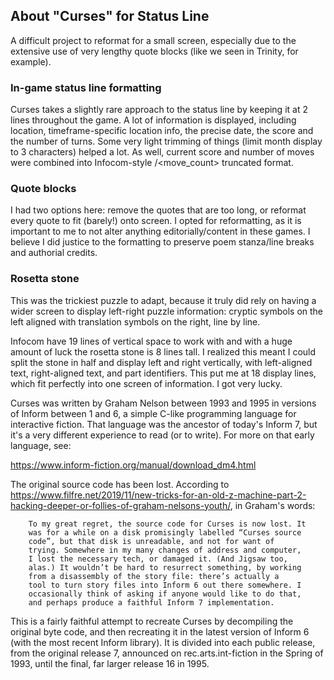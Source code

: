 ## About "Curses" for Status Line
A difficult project to reformat for a small screen, especially due to the extensive use of very lengthy quote blocks (like we seen in Trinity, for example).

### In-game status line formatting
Curses takes a slightly rare approach to the status line by keeping it at 2 lines throughout the game. A lot of information is displayed, including location, timeframe-specific location info, the precise date, the score and the number of turns. Some very light trimming of things (limit month display to 3 characters) helped a lot. As well, current score and number of moves were combined into Infocom-style <score>/<move_count> truncated format.

### Quote blocks
I had two options here: remove the quotes that are too long, or reformat every quote to fit (barely!) onto screen. I opted for reformatting, as it is important to me to not alter anything editorially/content in these games. I believe I did justice to the formatting to preserve poem stanza/line breaks and authorial credits.

### Rosetta stone
This was the trickiest puzzle to adapt, because it truly did rely on having a wider screen to display left-right puzzle information: cryptic symbols on the left aligned with translation symbols on the right, line by line.

Infocom have 19 lines of vertical space to work with and with a huge amount of luck the rosetta stone is 8 lines tall. I realized this meant I could split the stone in half and display left and right vertically, with left-aligned text, right-aligned text, and part identifiers. This put me at 18 display lines, which fit perfectly into one screen of information. I got very lucky.

Curses was written by Graham Nelson between 1993 and 1995 in versions
of Inform between 1 and 6, a simple C-like programming language for
interactive fiction. That language was the ancestor of today's Inform 7,
but it's a very different experience to read (or to write). For more on
that early language, see:

https://www.inform-fiction.org/manual/download_dm4.html

The original source code has been lost.  According to
https://www.filfre.net/2019/11/new-tricks-for-an-old-z-machine-part-2-hacking-deeper-or-follies-of-graham-nelsons-youth/,
in Graham's words:

        To my great regret, the source code for Curses is now lost. It
        was for a while on a disk promisingly labelled “Curses source
        code”, but that disk is unreadable, and not for want of
        trying. Somewhere in my many changes of address and computer,
        I lost the necessary tech, or damaged it. (And Jigsaw too,
        alas.) It wouldn’t be hard to resurrect something, by working
        from a disassembly of the story file: there’s actually a
        tool to turn story files into Inform 6 out there somewhere. I
        occasionally think of asking if anyone would like to do that,
        and perhaps produce a faithful Inform 7 implementation.

This is a fairly faithful attempt to recreate Curses by decompiling
the original byte code, and then recreating it in the latest version of
Inform 6 (with the most recent Inform library). It is divided
into each public release, from the original release 7, announced on
rec.arts.int-fiction in the Spring of 1993, until the final, far larger
release 16 in 1995.
